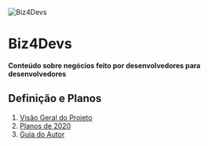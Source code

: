 ![Biz4Devs](https://www.biz4devs.com/assets/images/b4d-document-title.png)

# Biz4Devs 

**Conteúdo sobre negócios feito por desenvolvedores para desenvolvedores**

## Definição e Planos

1. [Visão Geral do Projeto](visao-geral.md)
2. [Planos de 2020](planos.md)
3. [Guia do Autor](autor.md)
